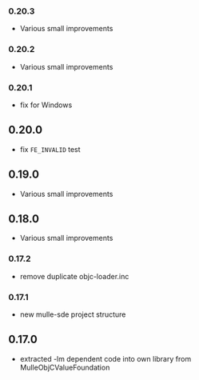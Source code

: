 ### 0.20.3

* Various small improvements

### 0.20.2

* Various small improvements

### 0.20.1

* fix for Windows

## 0.20.0

* fix `FE_INVALID` test


## 0.19.0

* Various small improvements


## 0.18.0

* Various small improvements


### 0.17.2

* remove duplicate objc-loader.inc

### 0.17.1

* new mulle-sde project structure

## 0.17.0

* extracted -lm dependent code into own library from MulleObjCValueFoundation
